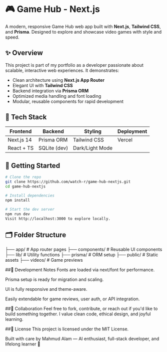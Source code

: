 # 🎮 Game Hub - Next.js

A modern, responsive Game Hub web app built with **Next.js**, **Tailwind CSS**, and **Prisma**. Designed to explore and showcase video games with style and speed.

## ✨ Overview

This project is part of my portfolio as a developer passionate about scalable, interactive web experiences. It demonstrates:

- Clean architecture using **Next.js App Router**
- Elegant UI with **Tailwind CSS**
- Backend integration via **Prisma ORM**
- Optimized media handling and font loading
- Modular, reusable components for rapid development

## 🧰 Tech Stack

| Frontend       | Backend       | Styling        | Deployment |
|----------------|---------------|----------------|------------|
| Next.js 14     | Prisma ORM    | Tailwind CSS   | Vercel     |
| React + TS     | SQLite (dev)  | Dark/Light Mode|            |

## 🚀 Getting Started

```bash
# Clone the repo
git clone https://github.com/watch-r/game-hub-nextjs.git
cd game-hub-nextjs

# Install dependencies
npm install

# Start the dev server
npm run dev 
Visit http://localhost:3000 to explore locally.
```
##  🗂️ Folder Structure
├── app/              # App router pages
├── components/       # Reusable UI components
├── lib/              # Utility functions
├── prisma/           # ORM setup
├── public/           # Static assets
├── videos/           # Game previews

##🧪 Development Notes
Fonts are loaded via next/font for performance.

Prisma setup is ready for migration and scaling.

UI is fully responsive and theme-aware.

Easily extendable for game reviews, user auth, or API integration.

##🤝 Collaboration
Feel free to fork, contribute, or reach out if you'd like to build something together. I value clean code, ethical design, and joyful learning.

##📜 License
This project is licensed under the MIT License.

Built with care by Mahmud Alam — AI enthusiast, full-stack developer, and lifelong learner 🌙
